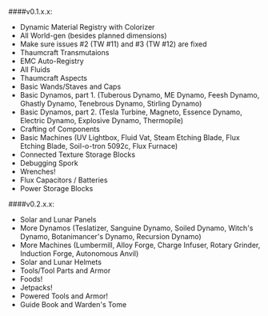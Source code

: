####v0.1.x.x:
* Dynamic Material Registry with Colorizer
* All World-gen (besides planned dimensions)
* Make sure issues #2 (TW #11) and #3 (TW #12) are fixed
* Thaumcraft Transmutaions
* EMC Auto-Registry
* All Fluids
* Thaumcraft Aspects
* Basic Wands/Staves and Caps
* Basic Dynamos, part 1. (Tuberous Dynamo, ME Dynamo, Feesh Dynamo, Ghastly Dynamo, Tenebrous Dynamo, Stirling Dynamo)
* Basic Dynamos, part 2. (Tesla Turbine, Magneto, Essence Dynamo, Electric Dynamo, Explosive Dynamo, Thermopile)
* Crafting of Components
* Basic Machines (UV Lightbox, Fluid Vat, Steam Etching Blade, Flux Etching Blade, Soil-o-tron 5092c, Flux Furnace)
* Connected Texture Storage Blocks
* Debugging Spork
* Wrenches!
* Flux Capacitors / Batteries
* Power Storage Blocks

####v0.2.x.x:
* Solar and Lunar Panels
* More Dynamos (Teslatizer, Sanguine Dynamo, Soiled Dynamo, Witch's Dynamo, Botanimancer's Dynamo, Recursion Dynamo)
* More Machines (Lumbermill, Alloy Forge, Charge Infuser, Rotary Grinder, Induction Forge, Autonomous Anvil)
* Solar and Lunar Helmets
* Tools/Tool Parts and Armor
* Foods!
* Jetpacks!
* Powered Tools and Armor!
* Guide Book and Warden's Tome

